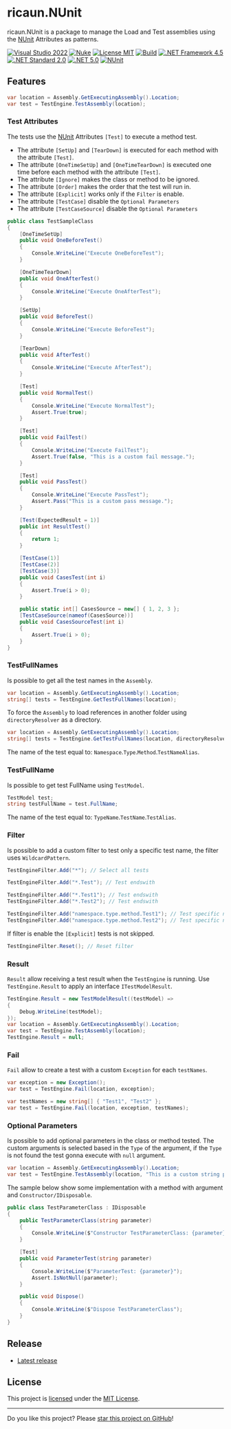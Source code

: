 # ricaun.NUnit

ricaun.NUnit is a package to manage the Load and Test assemblies using the [NUnit](https://www.nuget.org/packages/NUnit/) Attributes as patterns.

[![Visual Studio 2022](https://img.shields.io/badge/Visual%20Studio-2022-blue)](../..)
[![Nuke](https://img.shields.io/badge/Nuke-Build-blue)](https://nuke.build/)
[![License MIT](https://img.shields.io/badge/License-MIT-blue.svg)](LICENSE)
[![Build](../../actions/workflows/Build.yml/badge.svg)](../../actions)
[![.NET Framework 4.5](https://img.shields.io/badge/.NET%20Framework%204.5-blue.svg)](../..)
[![.NET Standard 2.0](https://img.shields.io/badge/-.NET%20Standard%202.0-blue)](../..)
[![.NET 5.0](https://img.shields.io/badge/-.NET%205.0-blue)](../..)
[![NUnit](https://img.shields.io/badge/NUnit-3.13.3-blue)](https://www.nuget.org/packages/NUnit)

## Features
```C#
var location = Assembly.GetExecutingAssembly().Location;
var test = TestEngine.TestAssembly(location);
```

### Test Attributes

The tests use the [NUnit](https://www.nuget.org/packages/NUnit/) Attributes `[Test]` to execute a method test. 
* The attribute `[SetUp]` and `[TearDown]` is executed for each method with the attribute `[Test]`.
* The attribute `[OneTimeSetUp]` and `[OneTimeTearDown]` is executed one time before each method with the attribute `[Test]`.
* The attribute `[Ignore]` makes the class or method to be ignored.
* The attribute `[Order]` makes the order that the test will run in.
* The attribute `[Explicit]` works only if the `Filter` is enable.
* The attribute `[TestCase]` disable the `Optional Parameters` 
* The attribute `[TestCaseSource]` disable the `Optional Parameters` 

```C#
public class TestSampleClass
{
    [OneTimeSetUp]
    public void OneBeforeTest()
    {
        Console.WriteLine("Execute OneBeforeTest");
    }

    [OneTimeTearDown]
    public void OneAfterTest()
    {
        Console.WriteLine("Execute OneAfterTest");
    }

    [SetUp]
    public void BeforeTest()
    {
        Console.WriteLine("Execute BeforeTest");
    }

    [TearDown]
    public void AfterTest()
    {
        Console.WriteLine("Execute AfterTest");
    }

    [Test]
    public void NormalTest()
    {
        Console.WriteLine("Execute NormalTest");
        Assert.True(true);
    }

    [Test]
    public void FailTest()
    {
        Console.WriteLine("Execute FailTest");
        Assert.True(false, "This is a custom fail message.");
    }

    [Test]
    public void PassTest()
    {
        Console.WriteLine("Execute PassTest");
        Assert.Pass("This is a custom pass message.");
    }

    [Test(ExpectedResult = 1)]
    public int ResultTest()
    {
        return 1;
    }

    [TestCase(1)]
    [TestCase(2)]
    [TestCase(3)]
    public void CasesTest(int i)
    {
        Assert.True(i > 0);
    }

    public static int[] CasesSource = new[] { 1, 2, 3 };
    [TestCaseSource(nameof(CasesSource))]
    public void CasesSourceTest(int i)
    {
        Assert.True(i > 0);
    }
}
```

### TestFullNames

Is possible to get all the test names in the `Assembly`.
```C#
var location = Assembly.GetExecutingAssembly().Location;
string[] tests = TestEngine.GetTestFullNames(location);
```
To force the `Assembly` to load references in another folder using `directoryResolver` as a directory.
```C#
var location = Assembly.GetExecutingAssembly().Location;
string[] tests = TestEngine.GetTestFullNames(location, directoryResolver);
```

The name of the test equal to: `Namespace`.`Type`.`Method`.`TestNameAlias`.

### TestFullName

Is possible to get test FullName using `TestModel`.
```C#
TestModel test;
string testFullName = test.FullName;
```

The name of the test equal to: `TypeName`.`TestName`.`TestAlias`.

### Filter

Is possible to add a custom filter to test only a specific test name, the filter uses `WildcardPattern`.

```C#
TestEngineFilter.Add("*"); // Select all tests
```

```C#
TestEngineFilter.Add("*.Test"); // Test endswith
```

```C#
TestEngineFilter.Add("*.Test1"); // Test endswith
TestEngineFilter.Add("*.Test2"); // Test endswith
```

```C#
TestEngineFilter.Add("namespace.type.method.Test1"); // Test specific name
TestEngineFilter.Add("namespace.type.method.Test2"); // Test specific name
```

If filter is enable the `[Explicit]` tests is not skipped.

```C#
TestEngineFilter.Reset(); // Reset filter
```

### Result

`Result` allow receiving a test result when the `TestEngine` is running.
Use `TestEngine.Result` to apply an interface `ITestModelResult`.

``` C#
TestEngine.Result = new TestModelResult((testModel) =>
{
    Debug.WriteLine(testModel);
});
var location = Assembly.GetExecutingAssembly().Location;
var test = TestEngine.TestAssembly(location);
TestEngine.Result = null;
```

### Fail

`Fail` allow to create a test with a custom `Exception` for each `testNames`.

``` C#
var exception = new Exception();
var test = TestEngine.Fail(location, exception);
```
``` C#
var testNames = new string[] { "Test1", "Test2" };
var test = TestEngine.Fail(location, exception, testNames);
```

### Optional Parameters

Is possible to add optional parameters in the class or method tested. 
The custom arguments is selected based in the `Type` of the argument, if the `Type` is not found the test gonna execute with `null` argument.

```C#
var location = Assembly.GetExecutingAssembly().Location;
var test = TestEngine.TestAssembly(location, "This is a custom string parameter.");
```

The sample below show some implementation with a method with argument and `Constructor/IDisposable`.

```C#
public class TestParameterClass : IDisposable
{
    public TestParameterClass(string parameter)
    {
        Console.WriteLine($"Constructor TestParameterClass: {parameter}");
    }

    [Test]
    public void ParameterTest(string parameter)
    {
        Console.WriteLine($"ParameterTest: {parameter}");
        Assert.IsNotNull(parameter);
    }

    public void Dispose()
    {
        Console.WriteLine($"Dispose TestParameterClass");
    }
}
```

## Release

* [Latest release](../../releases/latest)

## License

This project is [licensed](LICENSE) under the [MIT License](https://en.wikipedia.org/wiki/MIT_License).

---

Do you like this project? Please [star this project on GitHub](../../stargazers)!
